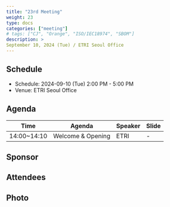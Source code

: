 ```yaml
---
title: "23rd Meeting"
weight: 23
type: docs
categories: ["meeting"]
# tags: ["CJ", "Orange", "ISO/IEC18974", "SBOM"]
description: >
September 10, 2024 (Tue) / ETRI Seoul Office
---
```


## Schedule

* Schedule: 2024-09-10 (Tue) 2:00 PM - 5:00 PM
* Venue: ETRI Seoul Office

## Agenda

| Time | Agenda | Speaker | Slide |
|----|-----------------|------|------|
| 14:00~14:10 | Welcome & Opening | ETRI | - |

## Sponsor

## Attendees

## Photo